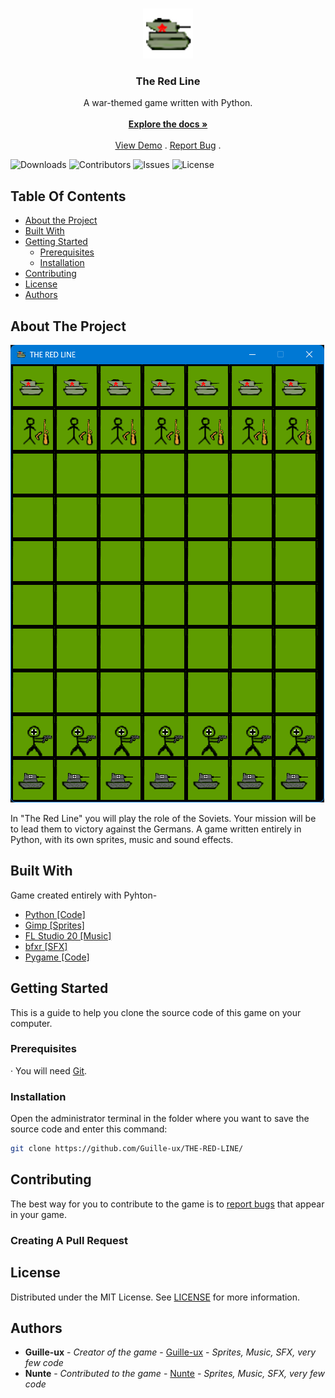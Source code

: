 <br/>
<p align="center">
  <a href="https://github.com/Guille-ux/THE-RED-LINE">
    <img src="assets/icon.png" alt="Logo" width="80" height="80">
  </a>

  <h3 align="center">The Red Line</h3>

  <p align="center">
    A war-themed game written with Python.
    <br/>
    <br/>
    <a href="https://github.com/Guille-ux/THE-RED-LINE"><strong>Explore the docs »</strong></a>
    <br/>
    <br/>
    <a href="https://github.com/Guille-ux/THE-RED-LINE">View Demo</a>
    .
    <a href="https://github.com/Guille-ux/THE-RED-LINE/issues">Report Bug</a>
    .
  </p>
</p>

![Downloads](https://img.shields.io/github/downloads/Guille-ux/THE-RED-LINE/total) ![Contributors](https://img.shields.io/github/contributors/Guille-ux/THE-RED-LINE?color=dark-green) ![Issues](https://img.shields.io/github/issues/Guille-ux/THE-RED-LINE) ![License](https://img.shields.io/github/license/Guille-ux/THE-RED-LINE) 

## Table Of Contents

* [About the Project](#about-the-project)
* [Built With](#built-with)
* [Getting Started](#getting-started)
  * [Prerequisites](#prerequisites)
  * [Installation](#installation)
* [Contributing](#contributing)
* [License](#license)
* [Authors](#authors)
## About The Project

![Screen Shot](screenshots/imagen_2023-06-29_162249093.png)

In "The Red Line" you will play the role of the Soviets. Your mission will be to lead them to victory against the Germans.
A game written entirely in Python, with its own sprites, music and sound effects.

## Built With

Game created entirely with Pyhton-

* [Python [Code]](https://www.python.org)
* [Gimp [Sprites]](https://www.gimp.org)
* [FL Studio 20 [Music]](https://www.image-line.com/fl-studio/)
* [bfxr [SFX]](https://www.bfxr.net)
* [Pygame [Code]](https://www.pygame.org)

## Getting Started

This is a guide to help you clone the source code of this game on your computer.

### Prerequisites

· You will need [Git](https://git-scm.com/book/en/v2/Getting-Started-Installing-Git).

### Installation

Open the administrator terminal in the folder where you want to save the source code and enter this command:

```sh
git clone https://github.com/Guille-ux/THE-RED-LINE/
```

## Contributing

The best way for you to contribute to the game is to [report bugs](https://github.com/Guille-ux/THE-RED-LINE/issues) that appear in your game.

### Creating A Pull Request



## License

Distributed under the MIT License. See [LICENSE](https://github.com/Guille-ux/THE-RED-LINE/blob/main/LICENSE.md) for more information.

## Authors

* **Guille-ux** - *Creator of the game* - [Guille-ux](https://github.com/Guille-ux) - *Sprites, Music, SFX, very few code*
* **Nunte** - *Contributed to the game* - [Nunte](https://github.com/NunteGamer) - *Sprites, Music, SFX, very few code*
